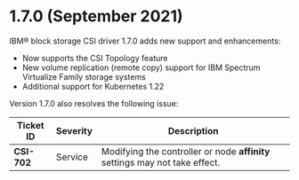 # 1.7.0 (September 2021)

IBM® block storage CSI driver 1.7.0 adds new support and enhancements:
- Now supports the CSI Topology feature
- New volume replication (remote copy) support for IBM Spectrum Virtualize Family storage systems
- Additional support for Kubernetes 1.22

Version 1.7.0 also resolves the following issue:

|Ticket ID|Severity|Description|
|---------|--------|-----------|
|**CSI-702**|Service|Modifying the controller or node **affinity** settings may not take effect.|
